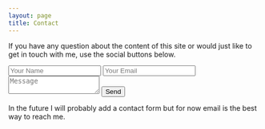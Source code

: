 ```yaml
---
layout: page
title: Contact
---
```

If you have any question about the content of this site or would just like to get in touch with me, use the social buttons below.

<form action="https://formspree.io/matthew.cox@uconn.edu" method="POST">
  <input type="text" name="name" placeholder="Your Name">
  <input type="email" name="_replyto" placeholder="Your Email">
  <textarea name="message" placeholder="Message"></textarea>
  <button type="submit">Send</button>
</form>

In the future I will probably add a contact form but for now email is the best way to reach me.